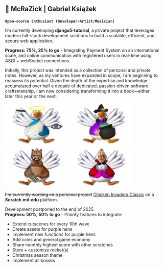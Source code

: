 ## 🎒 McRaZick | Gabriel Książek

**`Open-source Enthusiast (Developer/Artist/Musician)`**

I’m currently developing **django5-tutorial**, a private project that leverages modern full-stack development solutions to build a scalable, efficient, and secure web application.

**Progress: 75%, 25% to go** - Integrating Payment System on an international scale, and online communication with registered users in real-time using ASGI + webSocket connections.

Initially, this project was intended as a collection of personal and private notes. However, as my ventures have expanded in scope, I am beginning to reassess its potential. Given the depth of the expertise and knowledge accumulated over half a decade of dedicated, passion-driven software craftsmanship, I am now considering transforming it into a book—either later this year or the next.

<p align="left">
<img src="https://github.com/gubrus50/gubrus50/blob/main/chickens/%23chicken_blue_halloween.png">  <img src="https://github.com/gubrus50/gubrus50/blob/main/chickens/%23chicken_purple_halloween.png">  <img src="https://github.com/gubrus50/gubrus50/blob/main/chickens/%23chicken_indigo_halloween.png">  <img src="https://github.com/gubrus50/gubrus50/blob/main/chickens/%23chicken_pink_halloween.png">
</p>

~~I'm currently working on a personal project~~ [Chicken Invaders Classic](https://scratch.mit.edu/projects/666461150/) on a **Scratch.mit.edu** platform.

Development postponed to the end of 2025.<br>
**Progress: 50%, 50% to go** - Priority features to integrate:

- Extend cutscenes for every 10th wave
- Create assets for purple hens
- Implement new functions for purple hens
- Add coins and general game economy
- Share monthly highest score with other scratches
- Store + customize rocket(s)
- Christmas season theme
- Implement all bosses
